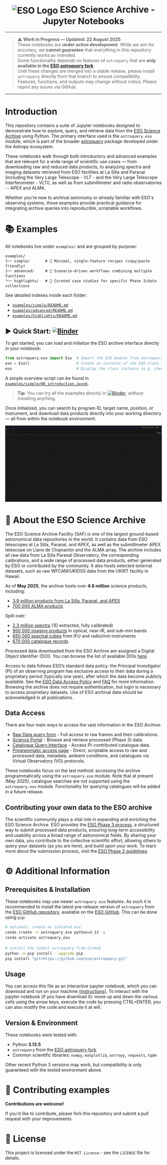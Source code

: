 <h1 style="text-align: center;">
  <img src="http://archive.eso.org/i/esologo.png" alt="ESO Logo" width="50" style="vertical-align: middle;">
  ESO Science Archive - Jupyter Notebooks
</h1>

---

> ⚠️ **Work in Progress — Updated: 22 August 2025**  
> These notebooks are **under active development**. While we aim for accuracy, we **cannot guarantee** that everything in this repository currently works as intended.  
> Some functionality depends on features of `astroquery` that are **only available in the [ESO astroquery fork](https://github.com/eso/astroquery.git)**.  
> Until these changes are merged into a stable release, please install `astroquery` directly from that branch to ensure compatibility.  
> Features, functions, and outputs may change without notice. Please report any issues via GitHub.

---

# **Introduction**

This repository contains a suite of Jupyter notebooks designed to demonstrate how to explore, query, and retrieve data from the [ESO Science Archive](https://archive.eso.org/cms.html) using Python. The primary interface used is the `astroquery.eso` module, which is part of the broader [astroquery](https://astroquery.readthedocs.io/en/latest/) package developed under the Astropy ecosystem.

These notebooks walk through both introductory and advanced examples that are relevant for a wide range of scientific use cases — from downloading raw and reduced data products, to analyzing spectra and imaging datasets retrieved from ESO facilities at La Silla and Paranal (including the Very Large Telescope - VLT - and the Very Large Telescope Interferometer - VLTI), as well as from submillimeter and radio observatories -- APEX and ALMA.

Whether you're new to archival astronomy or already familiar with ESO's observing systems, these examples provide practical guidance for integrating archive queries into reproducible, scriptable workflows.

# 📚 Examples

All notebooks live under `examples/` and are grouped by purpose:

```text
examples/
├── simple/       # 🌱 Minimal, single‑feature recipes (copy/paste friendly)
├── advanced/     # 🚀 Scenario‑driven workflows combining multiple functions
└── highlights/   # 🌌 Curated case studies for specific Phase 3/data collections
```

See detailed indexes inside each folder:

- [`examples/simple/README.md`](examples/simple/README.md)
- [`examples/advanced/README.md`](examples/advanced/README.md)
- [`examples/highlights/README.md`](examples/highlights/README.md)

## ▶️ Quick Start: [![Binder](https://mybinder.org/badge_logo.svg)](https://mybinder.org/v2/git/https%3A%2F%2Fgithub.com%2Feso%2Fastroquery_examples/main?urlpath=%2Fdoc%2Ftree%2FESO_Introduction.ipynb)

To get started, you can load and initialize the ESO archive interface directly in your notebook:

```python
from astroquery.eso import Eso  # Import the ESO module from astroquery
eso = Eso()                     # Create an instance of the ESO class
eso                             # Display the class instance (e.g. check login status, default settings)
```

A simple overview script can be found in [`examples/simple/00_introduction.ipynb`](examples/simple/00_introduction.ipynb).

> **Tip:** You can try all the examples directly in [![Binder](https://mybinder.org/badge_logo.svg)](https://mybinder.org/v2/git/https%3A%2F%2Fgithub.com%2Feso%2Fastroquery_examples/main?urlpath=%2Fdoc%2Ftree%2FESO_Introduction.ipynb), without installing anything.

Once initialized, you can search by program ID, target name, position, or instrument, and download data products directly into your working directory — all from within the notebook environment.


![ipyaladin example](assets/overview.gif)

# 🔭 **About the ESO Science Archive**

The ESO Science Archive Facility (SAF) is one of the largest ground-based astronomical data repositories in the world. It contains data from ESO telescopes at La Silla, Paranal, and APEX, as well as the submillimeter APEX telescope on Llano de Chajnantor and the ALMA array. The archive includes all raw data from La Silla Paranal Observatory, the corresponding calibrations, and a wide range of processed data products, either generated by ESO or contributed by the community. It also hosts selected external datasets, such as raw WFCAM/UKIDSS data from the UKIRT facility in Hawaii.

As of **May 2025**, the archive hosts over **4.6 million** science products, including:

- [3.9 million products from La Silla, Paranal, and APEX ](https://archive.eso.org/scienceportal/home?observatory=%22La%20Silla%20Paranal%20APEX%22) 
- [700 000 ALMA products](https://archive.eso.org/scienceportal/home?observatory=ALMA)  

Split over:
- [2.3 million spectra](https://archive.eso.org/scienceportal/home?dp_type=SPECTRUM) (1D extracted, fully calibrated)  
- [950 000 imaging products](https://archive.eso.org/scienceportal/home?dp_type=IMAGE) in optical, near-IR, and sub-mm bands  
- [650 000 spectral cubes](https://archive.eso.org/scienceportal/home?dp_type=CUBE) from IFU and radio/mm instruments  
- [670 000 catalogue records](https://archive.eso.org/scienceportal/home?dp_type=CATALOG)

Processed data downloaded from the ESO Archive are assigned a Digital Object Identifier (DOI). You can browse the list of available DOIs [here](https://archive.eso.org/wdb/wdb/doi/collections/query).

Access to data follows ESO’s standard data policy: the Principal Investigator (PI) of an observing program has exclusive access to their data during a proprietary period (typically one year), after which the data become publicly available. See the [ESO Data Access Policy](https://archive.eso.org/cms/eso-data-access-policy.html) and [FAQ](https://archive.eso.org/cms/faq.html?q=proprietary) for more information. Browsing the archive does not require authentication, but login is necessary to access proprietary datasets. Use of ESO archival data should be acknowledged in all publications.

## **Data Access**

There are four main ways to access the vast information in the ESO Archive:

- [Raw Data query form](http://archive.eso.org/eso/eso_archive_main.html) - Full access to raw frames and their calibrations.
- [Science Portal](http://archive.eso.org/scienceportal/home) - Browse and retrieve processed (Phase 3) data.
- [Catalogue Query Interface](https://www.eso.org/qi/) - Access PI-contributed catalogue data.
- [Programmatic access page](http://archive.eso.org/programmatic/) - Direct, scriptable access to raw and processed data, metadata, ambient conditions, and catalogues via Virtual Observatory (VO) protocols.

These notebooks focus on the last method: accessing the archive programmatically using the `astroquery.eso` module. Note that at present (May 2025), catalogue searches are not supported using the `astroquery.eso` module. Functionality for querying catalogues will be added in a future release.

## **Contributing your own data to the ESO archive**

The scientific community plays a vital role in expanding and enriching the ESO Science Archive. ESO provides the [ESO Phase 3 process](https://www.eso.org/sci/observing/phase3.html), a structured way to submit processed data products, ensuring long-term accessibility and usability across a broad range of astronomical fields. By sharing your own data, you contribute to the collective scientific effort, allowing others to query your datasets (as you are here), and build upon your work. To learn more about the submission process, visit the [ESO Phase 3 guidelines](https://www.eso.org/sci/observing/phase3.html).

# ⚙️ **Additional Information**

## Prerequisites & Installation

These notebooks may use newer `astroquery.eso` features. As such it is recommended to install the latest pre-release version of `astroquery` from the [ESO GitHub repository](https://github.com/eso/astroquery), available on the [ESO GitHub](https://github.com/eso). This can be done using `pip`:

```bash
# optional: create an isolated env
conda create -n astroquery_eso python=3.13 -y
conda activate astroquery_eso

# install the latest astroquery from GitHub
python -m pip install --upgrade pip
pip install "git+https://github.com/eso/astroquery.git"
``` 

## **Usage**  
You can access this file as an interactive jupyter notebook, which you can download and run on your machine [(instructions)](https://jupyter.org/install). To interact with the jupyter notebook (if you have download it): move up and down the various cells using the arrow keys, execute the code by pressing CTRL+ENTER; you can also modify the code and execute it at will.

## **Version & Environment**

These notebooks were tested with:

- Python **3.13.5**
- `astroquery` from the [ESO astroquery fork](https://github.com/eso/astroquery.git)
- Common scientific libraries: `numpy`, `matplotlib`, `astropy`, `requests`, `tqdm`

Other recent Python 3 versions may work, but compatibility is only guaranteed with the tested environment above.

# 🤝 Contributing examples
**Contributions are welcome!** 

If you'd like to contribute, please fork this repository and submit a pull request with your improvements.

# 📜 License
This project is licensed under the ``MIT License`` - see the ``LICENSE`` file for details.
